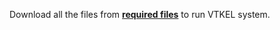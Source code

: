 Download all the files from [**required files**](https://figshare.com/articles/VTKEL_resource_files/8247770/3) to run VTKEL system.
